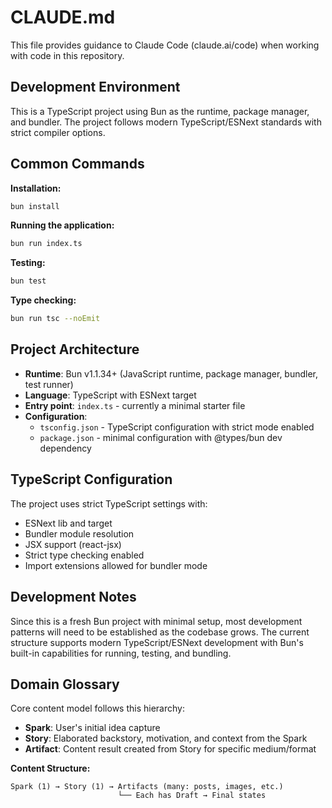 # CLAUDE.md

This file provides guidance to Claude Code (claude.ai/code) when working with code in this repository.

## Development Environment

This is a TypeScript project using Bun as the runtime, package manager, and bundler. The project follows modern TypeScript/ESNext standards with strict compiler options.

## Common Commands

**Installation:**
```bash
bun install
```

**Running the application:**
```bash
bun run index.ts
```

**Testing:**
```bash
bun test
```

**Type checking:**
```bash
bun run tsc --noEmit
```

## Project Architecture

- **Runtime**: Bun v1.1.34+ (JavaScript runtime, package manager, bundler, test runner)
- **Language**: TypeScript with ESNext target
- **Entry point**: `index.ts` - currently a minimal starter file
- **Configuration**: 
  - `tsconfig.json` - TypeScript configuration with strict mode enabled
  - `package.json` - minimal configuration with @types/bun dev dependency

## TypeScript Configuration

The project uses strict TypeScript settings with:
- ESNext lib and target
- Bundler module resolution
- JSX support (react-jsx)
- Strict type checking enabled
- Import extensions allowed for bundler mode

## Development Notes

Since this is a fresh Bun project with minimal setup, most development patterns will need to be established as the codebase grows. The current structure supports modern TypeScript/ESNext development with Bun's built-in capabilities for running, testing, and bundling.

## Domain Glossary

Core content model follows this hierarchy:
- **Spark**: User's initial idea capture
- **Story**: Elaborated backstory, motivation, and context from the Spark
- **Artifact**: Content result created from Story for specific medium/format

**Content Structure:**
```
Spark (1) → Story (1) → Artifacts (many: posts, images, etc.)
                        └── Each has Draft → Final states
```
